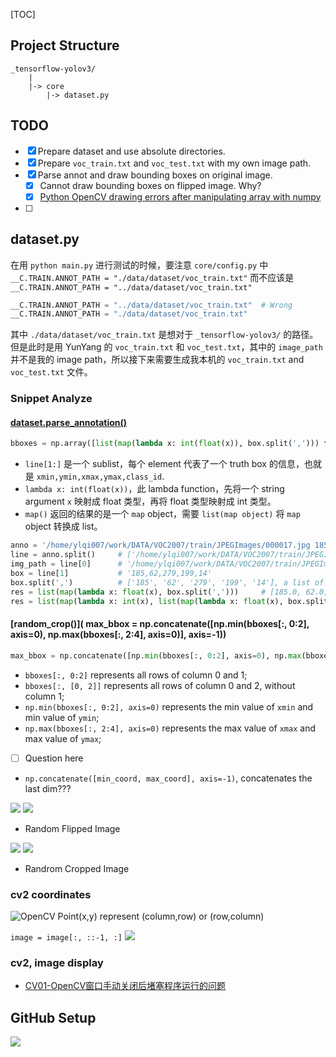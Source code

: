 [TOC]

## Project Structure
```
_tensorflow-yolov3/
    |
    |-> core
        |-> dataset.py
```

## TODO
- [x] Prepare dataset and use absolute directories.
- [x] Prepare `voc_train.txt` and `voc_test.txt` with my own image path.
- [x] Parse annot and draw bounding boxes on original image.
    - [x] Cannot draw bounding boxes on flipped image. Why?
    - [x] [Python OpenCV drawing errors after manipulating array with numpy](https://stackoverflow.com/questions/30249053/python-opencv-drawing-errors-after-manipulating-array-with-numpy)
- [ ]


## dataset.py
在用 `python main.py` 进行测试的时候，要注意 `core/config.py` 中 `__C.TRAIN.ANNOT_PATH = "./data/dataset/voc_train.txt"`
而不应该是 `__C.TRAIN.ANNOT_PATH = "../data/dataset/voc_train.txt"`

```python
__C.TRAIN.ANNOT_PATH = "../data/dataset/voc_train.txt"  # Wrong
__C.TRAIN.ANNOT_PATH = "./data/dataset/voc_train.txt"
```
其中 `./data/dataset/voc_train.txt` 是想对于 `_tensorflow-yolov3/` 的路径。       
但是此时是用 YunYang 的 `voc_train.txt` 和 `voc_test.txt`，其中的 `image_path` 并不是我的
image path，所以接下来需要生成我本机的 `voc_train.txt` and `voc_test.txt` 文件。

### Snippet Analyze
#### [dataset.parse_annotation()](https://github.com/YunYang1994/tensorflow-yolov3/blob/add5920130cd8fd9474da6e4d8dd33b24a56524f/core/dataset.py#L154)
```python
bboxes = np.array([list(map(lambda x: int(float(x)), box.split(','))) for box in line[1:]])
```
* `line[1:]` 是一个 sublist，每个 element 代表了一个 truth box 的信息，也就是 `xmin,ymin,xmax,ymax,class_id`.
* `lambda x: int(float(x))`，此 lambda function，先将一个 string argument `x` 映射成 float 类型，再将 float
类型映射成 int 类型。
* `map()` 返回的结果的是一个 `map` object，需要 `list(map object)` 将 `map` object 转换成 list。 

```python
anno = '/home/ylqi007/work/DATA/VOC2007/train/JPEGImages/000017.jpg 185,62,279,199,14 90,78,403,336,12'     # a string
line = anno.split()     # ['/home/ylqi007/work/DATA/VOC2007/train/JPEGImages/000017.jpg', '185,62,279,199,14', '90,78,403,336,12']
img_path = line[0]      # '/home/ylqi007/work/DATA/VOC2007/train/JPEGImages/000017.jpg'
box = line[1]           # '185,62,279,199,14'
box.split(',')          # ['185', '62', '279', '199', '14'], a list of string
res = list(map(lambda x: float(x), box.split(',')))     # [185.0, 62.0, 279.0, 199.0, 14.0], a list of float
res = list(map(lambda x: int(x), list(map(lambda x: float(x), box.split(',')))))    # [185, 62, 279, 199, 14], a list of int
```

#### [random_crop()](            max_bbox = np.concatenate([np.min(bboxes[:, 0:2], axis=0), np.max(bboxes[:, 2:4], axis=0)], axis=-1))
```python
max_bbox = np.concatenate([np.min(bboxes[:, 0:2], axis=0), np.max(bboxes[:, 2:4], axis=0)], axis=-1)
```
* `bboxes[:, 0:2]` represents all rows of column 0 and 1;
* `bboxes[:, [0, 2]]` represents all rows of column 0 and 2, without column 1;
* `np.min(bboxes[:, 0:2], axis=0)` represents the min value of `xmin` and min value of `ymin`;
* `np.max(bboxes[:, 2:4], axis=0)` represents the max value of `xmax` and max value of `ymax`;
- [ ] Question here
* `np.concatenate([min_coord, max_coord], axis=-1)`, concatenates the last dim???

![](.images/original_with_bbox.png)
![](.images/flipped_img_with_bbox.png)
* Random Flipped Image

![](.images/original_cropped.png) 
![](.images/flipped_cropped.png)
* Randrom Cropped Image

### cv2 coordinates
![OpenCV Point(x,y) represent (column,row) or (row,column)](https://stackoverflow.com/questions/25642532/opencv-pointx-y-represent-column-row-or-row-column)

`image = image[:, ::-1, :]`
![](.images/flip_image.png)

### cv2, image display
* [CV01-OpenCV窗口手动关闭后堵塞程序运行的问题](https://jameslei.com/cv01-opencv-cjxbqdb52000b9ys1kjj31yn0)


## GitHub Setup
![](.images/GitHub_Quick_Setup.png)
